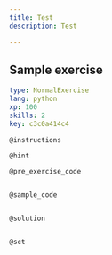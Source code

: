 ```yaml
---
title: Test
description: Test

---
```

## Sample exercise

```yaml
type: NormalExercise
lang: python
xp: 100
skills: 2
key: c3c0a414c4
```


`@instructions`

`@hint`

`@pre_exercise_code`
```{python}

```

`@sample_code`
```{python}

```

`@solution`
```{python}

```

`@sct`
```{python}

```
